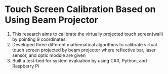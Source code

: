 # Touch Screen Calibration Based on Using Beam Projector

1) This research aims to calibrate the virtually projected touch screen(wall) by pointing 9 coordinates.
2) Developed three different mathematical algorithms to calibrate virtual touch screen projected by beam projector where reflective bar, laser sensor, and optic module are given
3) Built a test-bed for system evaluation by using C\##, Python, and Raspberry Pi
